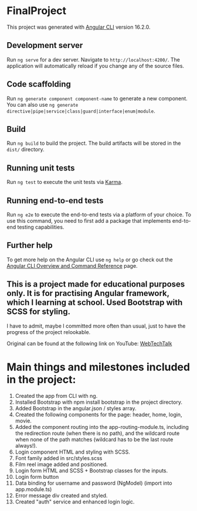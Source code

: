 # FinalProject

This project was generated with [Angular CLI](https://github.com/angular/angular-cli) version 16.2.0.

## Development server

Run `ng serve` for a dev server. Navigate to `http://localhost:4200/`. The application will automatically reload if you change any of the source files.

## Code scaffolding

Run `ng generate component component-name` to generate a new component. You can also use `ng generate directive|pipe|service|class|guard|interface|enum|module`.

## Build

Run `ng build` to build the project. The build artifacts will be stored in the `dist/` directory.

## Running unit tests

Run `ng test` to execute the unit tests via [Karma](https://karma-runner.github.io).

## Running end-to-end tests

Run `ng e2e` to execute the end-to-end tests via a platform of your choice. To use this command, you need to first add a package that implements end-to-end testing capabilities.

## Further help

To get more help on the Angular CLI use `ng help` or go check out the [Angular CLI Overview and Command Reference](https://angular.io/cli) page.


## This is a project made for educational purposes only. It is for practising Angular framework, which I learning at school. Used Bootstrap with SCSS for styling.

I have to admit, maybe I committed more often than usual, just to have the progress of the project relookable.

Original can be found at the following link on YouTube: [WebTechTalk](https://www.youtube.com/watch?v=sv76HcgjLZM)

# Main things and milestones included in the project:

1. Created the app from CLI with ng.
2. Installed Bootstrap with npm install bootstrap in the project directory.
3. Added Bootstrap in the angular.json / styles array.
4. Created the following components for the page: header, home, login, movie.
5. Added the component routing into the app-routing-module.ts, including the redirection route (when there is no path), and the wildcard route when none of the path matches (wildcard has to be the last route always!).
6. Login component HTML and styling with SCSS.
7. Font family added in src/styles.scss
8. Film reel image added and positioned.
9. Login form HTML and SCSS + Bootstrap classes for the inputs.
10. Login form button 
11. Data binding for username and password (NgModel) (import into app.module.ts)
12. Error message div created and styled.
13. Created "auth" service and enhanced login logic.

